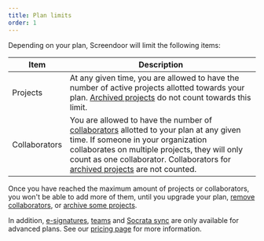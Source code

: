 ```yaml
---
title: Plan limits
order: 1
---
```


Depending on your plan, Screendoor will limit the following items:

| Item  | Description |
| ----- | ----- |
| Projects | At any given time, you are allowed to have the number of active projects allotted towards your plan. [Archived projects](/articles/screendoor/projects/archiving_a_project.html) do not count towards this limit. |
| Collaborators | You are allowed to have the number of [collaborators](../collaboration/collaborators.html) allotted to your plan at any given time. If someone in your organization collaborates on multiple projects, they will only count as one collaborator. Collaborators for [archived projects](/articles/screendoor/projects/archiving_a_project.html) are not counted. |

Once you have reached the maximum amount of projects or collaborators, you won't be able to add more of them, until you upgrade your plan, [remove collaborators](/articles/screendoor/collaboration/collaborators.html#removing-collaborators), or [archive some projects](/articles/screendoor/projects/archiving_a_project.html). 

In addition, [e-signatures](../your_form/signatures.html), [teams](../collaboration/teams.html) and [Socrata sync](../integrations/socrata.html) are only available for advanced plans. See our [pricing page](https://www.dobt.co/screendoor/pricing/) for more information.
